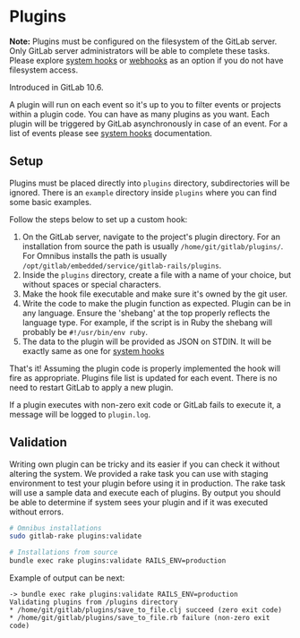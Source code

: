 # Plugins

**Note:** Plugins must be configured on the filesystem of the GitLab
server. Only GitLab server administrators will be able to complete these tasks.
Please explore [system hooks] or [webhooks] as an option if you do not
have filesystem access. 

Introduced in GitLab 10.6.

A plugin will run on each event so it's up to you to filter events or projects within a plugin code. You can have as many plugins as you want. Each plugin will be triggered by GitLab asynchronously in case of an event. For a list of events please see [system hooks] documentation.

## Setup

Plugins must be placed directly into `plugins` directory, subdirectories will be ignored. 
There is an `example` directory inside `plugins` where you can find some basic examples. 

Follow the steps below to set up a custom hook:

1. On the GitLab server, navigate to the project's plugin directory.
   For an installation from source the path is usually
   `/home/git/gitlab/plugins/`. For Omnibus installs the path is
   usually `/opt/gitlab/embedded/service/gitlab-rails/plugins`.
1. Inside the `plugins` directory, create a file with a name of your choice, but without spaces or special characters.
1. Make the hook file executable and make sure it's owned by the git user.
1. Write the code to make the plugin function as expected. Plugin can be
   in any language. Ensure the 'shebang' at the top properly reflects the language
   type. For example, if the script is in Ruby the shebang will probably be
   `#!/usr/bin/env ruby`.
1. The data to the plugin will be provided as JSON on STDIN. It will be exactly same as one for [system hooks]

That's it! Assuming the plugin code is properly implemented the hook will fire
as appropriate. Plugins file list is updated for each event. There is no need to restart GitLab to apply a new plugin.

If a plugin executes with non-zero exit code or GitLab fails to execute it, a
message will be logged to `plugin.log`.

## Validation

Writing own plugin can be tricky and its easier if you can check it without altering the system. 
We provided a rake task you can use with staging environment to test your plugin before using it in production. 
The rake task will use a sample data and execute each of plugins. By output you should be able to determine if 
system sees your plugin and if it was executed without errors.

```bash
# Omnibus installations
sudo gitlab-rake plugins:validate

# Installations from source
bundle exec rake plugins:validate RAILS_ENV=production
```

Example of output can be next: 

```
-> bundle exec rake plugins:validate RAILS_ENV=production
Validating plugins from /plugins directory
* /home/git/gitlab/plugins/save_to_file.clj succeed (zero exit code)
* /home/git/gitlab/plugins/save_to_file.rb failure (non-zero exit code)
```

[hooks]: https://git-scm.com/book/en/v2/Customizing-Git-Git-Hooks#Server-Side-Hooks
[system hooks]: ../system_hooks/system_hooks.md
[webhooks]: ../user/project/integrations/webhooks.md
[5073]: https://gitlab.com/gitlab-org/gitlab-ce/merge_requests/5073
[93]: https://gitlab.com/gitlab-org/gitlab-shell/merge_requests/93


